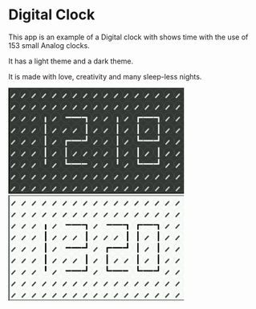# Digital Clock

This app is an example of a Digital clock with shows time with the use of 153 small Analog clocks.

It has a light theme and a dark theme.

It is made with love, creativity and many sleep-less nights.

<img src='digital_dark.png' width='350'>

<img src='digital_light.png' width='350'>
